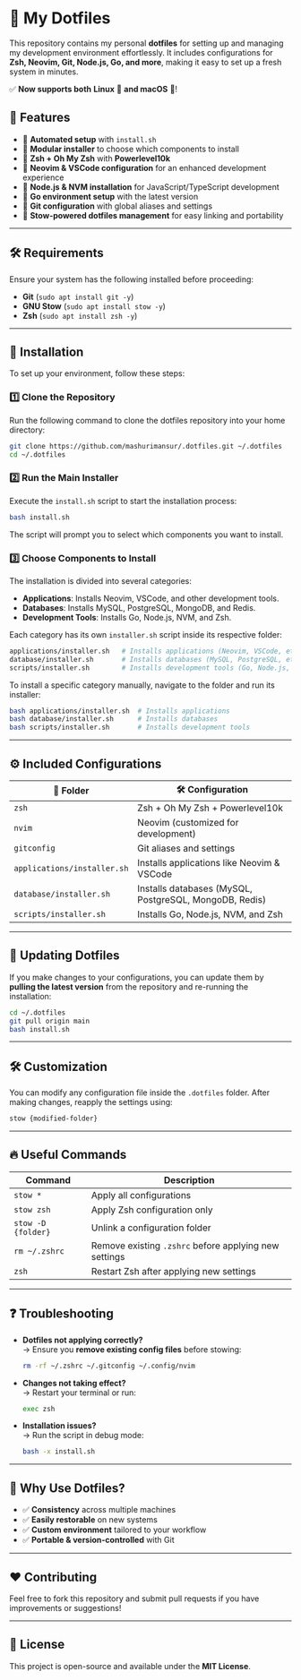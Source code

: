 # 🚀 **My Dotfiles**  

This repository contains my personal **dotfiles** for setting up and managing my development environment effortlessly. It includes configurations for **Zsh, Neovim, Git, Node.js, Go, and more**, making it easy to set up a fresh system in minutes. 

✅ **Now supports both** **Linux** 🐧 **and macOS** 🍏!

## 📌 **Features**
- 🔹 **Automated setup** with `install.sh`  
- 🔹 **Modular installer** to choose which components to install  
- 🔹 **Zsh + Oh My Zsh** with **Powerlevel10k**  
- 🔹 **Neovim & VSCode configuration** for an enhanced development experience  
- 🔹 **Node.js & NVM installation** for JavaScript/TypeScript development  
- 🔹 **Go environment setup** with the latest version  
- 🔹 **Git configuration** with global aliases and settings  
- 🔹 **Stow-powered dotfiles management** for easy linking and portability  

---

## 🛠️ **Requirements**  
Ensure your system has the following installed before proceeding:  
- **Git** (`sudo apt install git -y`)  
- **GNU Stow** (`sudo apt install stow -y`)  
- **Zsh** (`sudo apt install zsh -y`)  

---

## 🚀 **Installation**  
To set up your environment, follow these steps:

### **1️⃣ Clone the Repository**
Run the following command to clone the dotfiles repository into your home directory:  
```bash
git clone https://github.com/mashurimansur/.dotfiles.git ~/.dotfiles
cd ~/.dotfiles
```

### **2️⃣ Run the Main Installer**
Execute the `install.sh` script to start the installation process:  
```bash
bash install.sh
```
The script will prompt you to select which components you want to install.

### **3️⃣ Choose Components to Install**
The installation is divided into several categories:
- **Applications**: Installs Neovim, VSCode, and other development tools.
- **Databases**: Installs MySQL, PostgreSQL, MongoDB, and Redis.
- **Development Tools**: Installs Go, Node.js, NVM, and Zsh.

Each category has its own `installer.sh` script inside its respective folder:
```bash
applications/installer.sh   # Installs applications (Neovim, VSCode, etc.)
database/installer.sh       # Installs databases (MySQL, PostgreSQL, etc.)
scripts/installer.sh        # Installs development tools (Go, Node.js, etc.)
```

To install a specific category manually, navigate to the folder and run its installer:
```bash
bash applications/installer.sh  # Installs applications
bash database/installer.sh      # Installs databases
bash scripts/installer.sh       # Installs development tools
```

---

## ⚙️ **Included Configurations**  
| 📁 Folder  | 🛠️ Configuration |
|------------|-----------------|
| `zsh`      | Zsh + Oh My Zsh + Powerlevel10k |
| `nvim`     | Neovim (customized for development) |
| `gitconfig`| Git aliases and settings |
| `applications/installer.sh` | Installs applications like Neovim & VSCode |
| `database/installer.sh` | Installs databases (MySQL, PostgreSQL, MongoDB, Redis) |
| `scripts/installer.sh` | Installs Go, Node.js, NVM, and Zsh |

---

## 🔄 **Updating Dotfiles**
If you make changes to your configurations, you can update them by **pulling the latest version** from the repository and re-running the installation:
```bash
cd ~/.dotfiles
git pull origin main
bash install.sh
```

---

## 🛠️ **Customization**
You can modify any configuration file inside the `.dotfiles` folder. After making changes, reapply the settings using:
```bash
stow {modified-folder}
```

---

## 🔥 **Useful Commands**
| Command | Description |
|---------|-------------|
| `stow *` | Apply all configurations |
| `stow zsh` | Apply Zsh configuration only |
| `stow -D {folder}` | Unlink a configuration folder |
| `rm ~/.zshrc` | Remove existing `.zshrc` before applying new settings |
| `zsh` | Restart Zsh after applying new settings |

---

## ❓ **Troubleshooting**
- **Dotfiles not applying correctly?**  
  → Ensure you **remove existing config files** before stowing:  
  ```bash
  rm -rf ~/.zshrc ~/.gitconfig ~/.config/nvim
  ```

- **Changes not taking effect?**  
  → Restart your terminal or run:  
  ```bash
  exec zsh
  ```

- **Installation issues?**  
  → Run the script in debug mode:  
  ```bash
  bash -x install.sh
  ```

---

## 🎯 **Why Use Dotfiles?**
- ✅ **Consistency** across multiple machines  
- ✅ **Easily restorable** on new systems  
- ✅ **Custom environment** tailored to your workflow  
- ✅ **Portable & version-controlled** with Git  

---

## ❤️ **Contributing**
Feel free to fork this repository and submit pull requests if you have improvements or suggestions!

---

## 🐝 **License**
This project is open-source and available under the **MIT License**.

